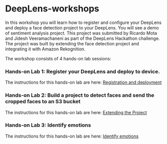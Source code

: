 # DeepLens-workshops

In this workshop you will learn how to register and configure your DeepLens and deploy a face detection project to your DeepLens. You will see a demo of sentiment analysis project. This project was submitted by Ricardo Mota and Jidesh Veeramachaneni as part of the DeepLens Hackathon challenge. The project was built by extending the face detection project and integrating it with Amazon Rekognition. 

The workshop consists of 4 hands-on lab sessions:

### Hands-on Lab 1: Register your DeepLens and deploy to device.

The instructions for this hands-on lab are here: [Registration and deployment](Registration%20and%20project%20deployment/readme.md)

### Hands-on Lab 2: Build a project to detect faces and send the cropped faces to an S3 bucket

The instructions for this hands-on lab are here: [Extending the Project](lab3-extending-the-project.md)

### Hands-on Lab 3: Identify emotions

The instructions for this hands-on lab are here: [Identify emotions](lab4-identify-emotions.md)


